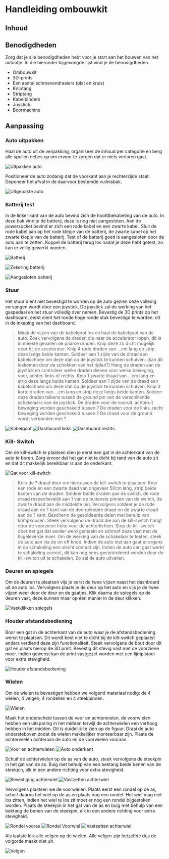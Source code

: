# Handleiding ombouwkit

<!--Hier komt in hoe ze de ombouwkit moeten installeren bij een ride on car-->

## Inhoud

<!-- Juiste volgorde bepalen wat eerst wordt gedaan -->
## Benodigdheden

Zorg dat je alle benodigdheden hebt voor je start aan het bouwen van het autootje. In die hieronder bijgevoegde lijst vind je de benodigdheden.

* Ombouwkit
* 3D-prints
* Een aantal schroevendraaiers (plat en kruis)
* Kniptang
* Striptang
* Kabelbinders
* Joystick
* Boormachine

## Aanpassing

### Auto uitpakken

Haal de auto uit de verpakking, organiseer de inhoud per categorie en berg alle spullen netjes op om ervoor te zorgen dat er niets verloren gaat.

![Uitpakken auto](/Images/Uitpakken_Auto.jpg "Auto in doos")

Positioneer de auto zodanig dat de voorkant aan je rechterzijde staat. Deponeer het afval in de daarvoor bestemde vuilnisbak.  

![Uitgepakte auto](/Images/Uitgepakte_Auto.jpg "Uitgepakte auto")

### Batterij test

In de linker kant van de auto bevind zich de hoofdbekabeling van de auto. In deze bak vind je de batterij, deze is nog niet aangesloten.
 Aan de powersocket bevind er zich een rode kabel en een zwarte kabel. Sluit de rode kabel aan op het rode klepje van de batterij,
 de zwarte kabel op het zwarte klepje van de batterij. Test of de batterij goed is aangesloten door de auto aan te zetten.
 Koppel de batterij terug los nadat je deze hebt getest, zo kan er veilig gewerkt worden.  

![Batterij](/Images/Batterij_Aansluiting.jpg "Hoofdbekabeling")

![Zekering batterij](/Images/Zekering_Batterij.jpg "Aansluiting zekering op batterij")

![Aangesloten batterij](/Images/Connector_Batterij.jpg "Aansluiting batterij")

### Stuur

Het stuur dient niet bevestigd te worden op de auto gezien deze volledig vervangen wordt door een joystick.
 De joystick zal de werking van het gaspedaal en het stuur volledig over nemen.
 Bevestig de 3D prints op het dashboard, eerst dient het ronde hoge ronde stuk bevestigd te worden, dit in de inkeping van het dashboard.

> Maak de vijzen van de kabelgoot los en haal de kabelgoot van de auto.
 Zoek vervolgens de draden die naar de accelerator lopen, dit is in meeste gevallen de paarse draden. Knip deze zo dicht mogelijk door bij de accelerator.
 Knip 4 rode draden van ...cm lang en strip deze langs beide kanten. Soldeer aan 1 zijde van de draad een kabelschoen om deze dan op de joystick te kunnen schuiven.
 (kan dit loskomen door de schokken van het rijden?)
 Hang de draden aan de joystick en controleer welke draden dienen voor welke beweging, voor, achter, links of rechts. 
 Knip 1 zwarte draad van ...cm lang en strip deze langs beide kanten. Soldeer aan 1 zijde van de draad een kabelschoen om deze dan op de joystick te kunnen schuiven.
 Knip 3 korte draden van ...cm lang en strip deze langs beide kanten. Soldeer deze draden telkens tussen de ground pin van de verschillende schakelaars van de joystick.
 De draden voor de vooruit, achteruit beweging worden geschakeld tussen ?
 De draden voor de links, recht beweging worden geschakeld tussen ?
 De draad voor de ground wordt verbonden met ?

![Kabelgoot](/Images/Kabelgoot.jpg "Onderkant kabelgoot")
![Dashboard links](/Images/Dashboard_Links.jpg "Vijs linkerkant dashboard")
![Dashboard rechts](/Images/Dashboard_Rechts.jpg "Vijs rechterkant dashboard")

### Kill- Switch

Om de kill-switch te plaatsen dien je eerst een gat in de achterkant van de auto te boren.
 Zorg ervoor dat het gat niet te dicht bij rand van de auto zit en dat dit makkelijk bereikbaar is aan de onderkant.  

![Gat voor kill-switch](/Images/Boren_Killswitch.jpg "Gat voor kill-switch")

> Knip de ? draad door om hiertussen de kill-switch te plaatsen. Knip een rode en een zwarte daad van ongeveer 50cm lang, strip beide kanten van de draden.
 Soldeer beide draden aan de switch, de rode draad respectievelijk aan 1 van de buitenste pinnen van de switch, de zwarte draad aan de middelste pin.
 Vervolgens soldeer je de rode draad aan de ? kant van de doorgeknipte draad en de zwarte draad aan de ? kant. Bescherm de gesoldeerde delen met behulp van krimpkousen.
 Steek vervolgend de draad die aan de kill-switch hangt door de voorziene holte voor de achterlichten.
 Stop de kill-switch door het gat dat eerder werd gemaakt en schroef deze vast met de bijgeleverde moer.
 Om de werking van de schakelaar te testen, steek de auto aan via de on off knop. Indien de auto niet aan gaat er ergens in de schakeling een slecht contact zijn.
 Indien de auto aan gaat werkt te schakeling correct, dit kan nog eens gecontroleerd worden door de kill-switch uit te schakelen. Zo zal de auto uitvallen.

### Deuren en spiegels

Om de deuren te plaatsen vijs je eerst de twee vijzen naast het dashboard uit de auto los.
 Vervolgens plaats je de deur op het auto en vijs je de twee vijzen weer door de deur en de gaatjes.
 Klik daarna de spiegels op de deuren vast, deze kunnen maar op één manier in de deur klikken.

![Vastklikken spiegels](/Images/Spiegels_Vastklikken.jpg "Vastklikken van spiegels")

### Houder afstandsbediening

Boor een gat in de achterkant van de auto waar je de afstandsbediening wenst te plaatsen.
 Dit wordt best niet te dicht bij de kill-switch geplaatst anders verdiend deze zijn functionaliteit.
 Steek vervolgens de bout door dit gat en plaats hierop de 3D print. Bevestig dit stevig vast met de voorziene moer.
 Indien gewenst kan de print vastgezet worden met een lijmpistool voor extra stevigheid.

![Houder afstandsbediening](/Images/Houder_Afstandsbediening.jpg "Houder voor de afstandsbediening")

### Wielen

Om de wielen te bevestigen hebben we volgend materiaal nodig: de 4 wielen, 4 velgen, 4 rondellen en 4 steekpinnen.

![Wielen](/Images/Wielen.jpg "Wielen en velgen")

Maak het onderscheid tussen de voor en achterwielen, de voorwielen hebben een uitsparing in het midden terwijl de achterwielen een verhoog hebben in het midden.
 Dit is duidelijk te zien op de figuur.
 Draai de auto ondersteboven zodat de wielen makkelijker monteerbaar zijn. Plaats de achterwielen achteraan de auto en de voorwielen vooraan.

![Voor en achterwielen](/Images/Voor_Achterwiel.jpg "Verschil voor en achterwielen")
![Auto onderkant](/Images/Bevestiging_Wielen.jpg "Wielen onderkant")

Schuif de achterwielen op de as van de auto, steek vervolgens de steekpin in het gat van de as.
 Buig met behulp van een bektang beide benen van de steekpin, elk in een andere richting voor extra stevigheid.

![Bevestiging achterwiel](/Images/Bevestiging_Achterwiel.jpg "Bevestigen achterwiel")
![Vastzetten achterwiel](/Images/Vastzetten_Achterwiel.png "Vastzetten achterwiel met steekpin")

Vervolgens plaatsen we de voorwielen. Plaats eerst een rondel op de as, schuif daarna het wiel op de as en plaats nog een rondel.
 Het wiel mag niet los zitten, indien het wiel te los zit moet er nog een rondel bijgestoken worden.
 Plaats de steekpin in het gat van de as en buig met behulp van een bektang de benen van de steekpin, elk in een andere richting voor extra stevigheid.

![Rondel vooras](/Images/Rondeel_Voorwiel.jpg "Rondel plaatsen vooras")
![Rondel Voorwiel](/Images/Wiel_En_Rondeel.jpg "Voorwiel en rondel")
![Vastzetten achterwiel](/Images/Steekpin_Voorwiel.jpg "Vastzetten voorwiel met steekpin")

Als laatste klik alle velgen op de wielen. Alle velgen zijn hetzelfde dus de volgorde maakt niet uit.

![Velgen](/Images/Velgen.jpg "Velgen op wielen")
